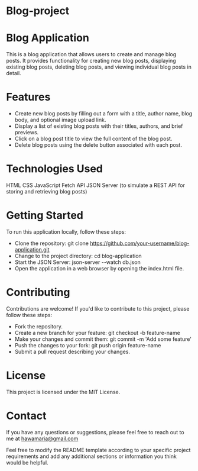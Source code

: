 # Blog-project
# Blog Application
This is a blog application that allows users to create and manage blog posts. It provides functionality for creating new blog posts, displaying existing blog posts, deleting blog posts, and viewing individual blog posts in detail.

# Features
- Create new blog posts by filling out a form with a title, author name, blog body, and optional image upload link.
- Display a list of existing blog posts with their titles, authors, and brief previews.
- Click on a blog post title to view the full content of the blog post.
- Delete blog posts using the delete button associated with each post.

# Technologies Used
HTML
CSS
JavaScript
Fetch API
JSON Server (to simulate a REST API for storing and retrieving blog posts)

# Getting Started
To run this application locally, follow these steps:

- Clone the repository: git clone https://github.com/your-username/blog-application.git
- Change to the project directory: cd blog-application
- Start the JSON Server: json-server --watch db.json
- Open the application in a web browser by opening the index.html file.


# Contributing
Contributions are welcome! If you'd like to contribute to this project, please follow these steps:

- Fork the repository.
- Create a new branch for your feature: git checkout -b feature-name
- Make your changes and commit them: git commit -m 'Add some feature'
- Push the changes to your fork: git push origin feature-name
- Submit a pull request describing your changes.

# License
This project is licensed under the MIT License.

# Contact
If you have any questions or suggestions, please feel free to reach out to me at hawamaria@gmail.com

Feel free to modify the README template according to your specific project requirements and add any additional sections or information you think would be helpful.